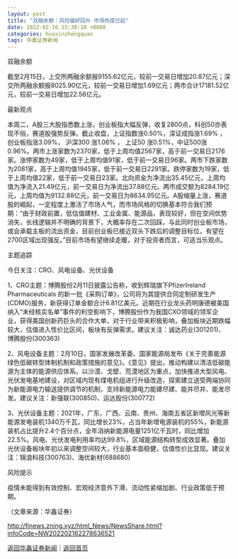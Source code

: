```yaml
---
layout: post
title: "双融余额：风险偏好回升 市场热度已起"
date: 2022-02-16 15:30:18 +0800
categories: huaxinzhengquan
tags: 华鑫证券新闻
---
```

<p>双融余额</p>
 <p>截至2月15日，上交所两融余额报9155.62亿元，较前一交易日增加20.87亿元；深交所两融余额报8025.90亿元，较前一交易日增加1.69亿元；两市合计17181.52亿元，较前一交易日增加22.56亿元。</p>
 <p>最新观点</p>
 <p>本周二，A股三大股指悉数上涨，创业板指大幅反弹，收复2800点，科创50亦表现不俗，赛道股强势反弹。截止收盘，上证指数涨0.50%，深证成指涨1.69% ， 创业板指涨3.09%， 沪深300 涨1.06% ， 上证50 涨0.51%，中证500涨0.96%。两市上涨家数为2370家，低于上周均值2567家，高于前一交易日2176家。涨停家数为49家，低于上周均值91家，低于前一交易日96家。两市下跌家数为2081家，高于上周均值1945家，低于前一交易日2291家。跌停家数为19家，低于上周均值22家，低于前一交易日23家。北向资金为净流出35.45亿元，上周均值为净流入21.49亿元，前一交易日为净流出37.88亿元。两市成交额为8284.19亿元，上周均值为9132.88亿元，前一交易日为8634.95亿元。A股缩量上涨，赛道股的崛起，一定程度上激活了市场人气，而市场风格的切换基本符合我们预期：“由于财政前置，低估值建材、工业金属、能源品，表现较好，但在空间优势消失，长线逻辑并不明确的背景下，大概率存在二次回踩，与此同时创业板市场，或会承载主板的流出资金，目前创业板已接近双头下跌后的调整目标位，有望在2700区域出现强反。”目前市场有望继续走暖，对于投资者而言，可适当乐观点。</p>
 <p>主题追踪</p>
 <p>今日关注：CRO、风电设备、光伏设备</p>
 <p>1、CRO主题：博腾股份2月11日披露公告称，收到辉瑞旗下PfizerIreland Pharmaceuticals 的新一批《采购订单》，公司将为其提供合同定制研发生产(CDMO)服务，新获得订单金额合计6.81亿美元。近期在行业龙头药明康德被美国纳入“未经核实名单”事件的利空影响下，博腾股份作为我国CXO领域的领军企业，获得美国创新药巨头的合作大单，对于行业带来积极影响，叠加板块近期跌幅较大，估值进入性价比区间，板块有反弹需求。建议关注：诚达药业(301201)、博腾股份(300363)</p>
 <p>2、风电设备主题：2月10日，国家发展改革委、国家能源局发布《关于完善能源绿色低碳转型体制机制和政策措施的意见》。《意见》提出，推动构建以清洁低碳能源为主体的能源供应体系。以沙漠、戈壁、荒漠地区为重点，加快推进大型风电、光伏发电基地建设，对区域内现有煤电机组进行升级改造，探索建立送受两端协同为新能源电力输送提供调节的机制，支持新能源电力能建尽建、能并尽并、能发尽发。建议关注：新强联(300850)、运达股份(300772)</p>
 <p>3、光伏设备主题：2021年，广东、广西、云南、贵州、海南五省区新增风光等新能源发电装机1340万千瓦，同比增长23%，占当年新增电源装机的55%，新能源装机占比提升2.4个百分点，全年消纳新能源电量1251亿千瓦时，同比增加22.5%。风电、光伏发电利用率均达99.8%，区域能源结构转型成效显著。叠加光伏设备板块年初以来调整空间较大，行业基本面稳健，估值性价比显现。建议关注：锦浪科技(300763)、海优新材(688680)</p>
 <p>风险提示</p>
 <p>疫情未能得到有效控制、宏观经济意外下滑、流动性紧缩加剧、行业政策低于预期。</p><p class="em_media">（文章来源：华鑫证券）</p>

<http://finews.zning.xyz/html_News/NewsShare.html?infoCode=NW202202162278636521>

[返回华鑫证券新闻](//finews.withounder.com/category/huaxinzhengquan.html)｜[返回首页](//finews.withounder.com/)